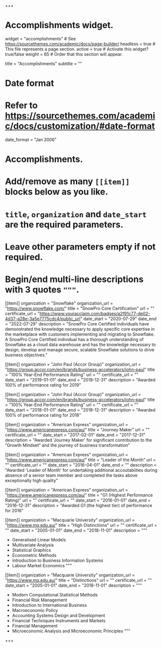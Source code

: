 +++
# Accomplishments widget.
widget = "accomplishments"  # See https://sourcethemes.com/academic/docs/page-builder/
headless = true  # This file represents a page section.
active = true  # Activate this widget? true/false
weight = 65  # Order that this section will appear.

title = "Accomplish&shy;ments"
subtitle = ""

# Date format
#   Refer to https://sourcethemes.com/academic/docs/customization/#date-format
date_format = "Jan 2006"

# Accomplishments.
#   Add/remove as many `[[item]]` blocks below as you like.
#   `title`, `organization` and `date_start` are the required parameters.
#   Leave other parameters empty if not required.
#   Begin/end multi-line descriptions with 3 quotes `"""`.

[[item]]
  organization = "Snowflake"
  organization_url = "https://www.snowflake.com/"
  title = "SnowPro Core Certification"
  url = ""
  certificate_url = "https://www.youracclaim.com/badges/a2f91c77-de02-4d37-a28e-3a5e7775cdc4/public_url"
  date_start = "2020-07-29"
  date_end = "2022-07-29"
  description = "SnowPro Core Certified individuals have demonstrated the knowledge necessary to apply specific core expertise in the marketplace with customers implementing and migrating to Snowflake. A SnowPro Core Certified individual has a thorough understanding of Snowflake as a cloud data warehouse and has the knowledge necessary to design, develop and manage secure, scalable Snowflake solutions to drive business objectives."

[[item]]
  organization = "John Paul (Accor Group)"
  organization_url = "https://group.accor.com/en/brands/business-accelerators/john-paul"
  title = "100% Year-End Performance Rating"
  url = ""
  certificate_url = ""
  date_start = "2019-01-01"
  date_end = "2019-12-31"
  description = "Awarded 100% of performance rating for 2019"

[[item]]
  organization = "John Paul (Accor Group)"
  organization_url = "https://group.accor.com/en/brands/business-accelerators/john-paul"
  title = "100% Year-End Performance Rating"
  url = ""
  certificate_url = ""
  date_start = "2018-01-01"
  date_end = "2018-12-31"
  description = "Awarded 100% of performance rating for 2018"

[[item]]
  organization = "American Express"
  organization_url = "https://www.americanexpress.com/au/"
  title = "Journey Maker"
  url = ""
  certificate_url = ""
  date_start = "2017-02-01"
  date_end = "2017-12-31"
  description = "Awarded 'Journey Maker' for significant contribution to the “Growth Mindset” and the journey of business transformation" 

[[item]]
  organization = "American Express"
  organization_url = "https://www.americanexpress.com/au/"
  title = "Leader of the Month"
  url = ""
  certificate_url = ""
  date_start = "2016-04-01"
  date_end = ""
  description = "Awarded 'Leader of Month' for undertaking additional accoutabiities during absence of a senior team member and completed the tasks above exceptionally high quality"

[[item]]
  organization = "American Express"
  organization_url = "https://www.americanexpress.com/au/"
  title = "G1 (Highest Performance Rating)"
  url = ""
  certificate_url = ""
  date_start = "2016-01-01"
  date_end = "2016-12-31"
  description = "Awarded G1 (the highest tier) of performance for 2016"

[[item]]
  organization = "Macquarie University"
  organization_url = "https://www.mq.edu.au/"
  title = "High Distinctions"
  url = ""
  certificate_url = ""
  date_start = "2005-01-01"
  date_end = "2018-11-01"
  description = """
  * Generalised Linear Models
  * Multivariate Analysis
  * Statistical Graphics
  * Econometric Methods
  * Introduction to Business Information Systems
  * Labour Market Economics
  """

[[item]]
  organization = "Macquarie University"
  organization_url = "https://www.mq.edu.au/"
  title = "Distinctions"
  url = ""
  certificate_url = ""
  date_start = "2005-01-01"
  date_end = "2018-11-01"
  description = """
  * Modern Computational Statistical Methods
  * Financial Risk Management
  * Introduction to International Business
  * Macroeconomic Policy
  * Accounting Systems Design and Development
  * Financial Techniques Instruments and Markets
  * Financial Management
  * Microeconomic Analysis and Microeconomic Principles
  """

+++
